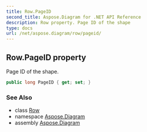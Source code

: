 ```yaml
---
title: Row.PageID
second_title: Aspose.Diagram for .NET API Reference
description: Row property. Page ID of the shape
type: docs
url: /net/aspose.diagram/row/pageid/
---
```

## Row.PageID property

Page ID of the shape.

```csharp
public long PageID { get; set; }
```

### See Also

* class [Row](../)
* namespace [Aspose.Diagram](../../row/)
* assembly [Aspose.Diagram](../../../)


